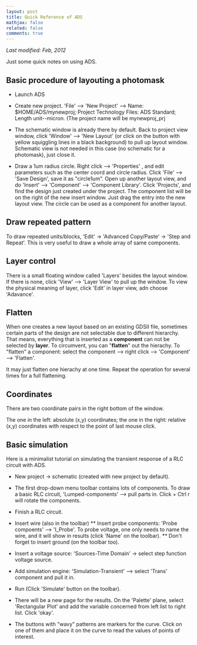```yaml
---
layout: post
title: Quick Reference of ADS
mathjax: false
related: false
comments: true
---
```


_Last modified: Feb, 2012_


Just some quick notes on using ADS. 

## Basic procedure of layouting a photomask

* Launch ADS

* Create new project. 'File' -->  'New Project' --> Name: $HOME/ADS/mynewproj; Project Technology Files: ADS Standard; Length unit--micron. (The project name will be mynewproj_prj

* The schematic window is already there by default. Back to project view window, click 'Window' --> 'New Layout' (or click on the button with yellow squiggling lines in a black background) to pull up layout window. Schematic view is not needed in this case (no schematic for a photomask), just close it. 

* Draw a 1um radius circle. Right click --> 'Properties' , and edit parameters such as the center coord and circle radius. Click 'File' --> 'Save Design', save it as "circle1um". Open up another layout view, and do 'Insert' --> 'Component' --> 'Component Library'. Click 'Projects', and find the design just created under the project. The component list will be on the right of the new insert window. Just drag the entry into the new layout view. The circle can be used as a component for another layout. 

## Draw repeated pattern

To draw repeated units/blocks, 'Edit' -> 'Advanced Copy/Paste' -> 'Step and Repeat'. This is very useful to draw a whole array of same components. 

## Layer control

There is a small floating window called 'Layers' besides the layout window. If there is none, click 'View' --> 'Layer View' to pull up the window. To view the physical meaning of layer, click 'Edit' in layer view, adn choose 'Adavance'.

## Flatten

When one creates a new layout based on an existing GDSII file, sometimes certain parts of the design are not selectable due to different hierarchy. That means, everything that is inserted as a **component** can not be selected by **layer**. To circumvent, you can "**flatten**" out the hierachy. To "flatten" a component: select the component --> right click --> 'Component' --> 'Flatten'. 

It may just flatten one hierachy at one time. Repeat the operation for several times for a full flattening.  

## Coordinates

There are two coordinate pairs in the right bottom of the window. 

The one in the left: absolute (x,y) coordinates; the one in the right: relative (x,y) coordinates with respect to the point of last mouse click. 


## Basic simulation

Here is a minimalist tutorial on simulating the transient response of a RLC circuit with ADS.

* New project -> schematic (created with new project by default).

* The first drop-down menu toolbar contains lots of components. To draw a basic RLC circuit, 'Lumped-components' --> pull parts in. Click + Ctrl r will rotate the components. 

* Finish a RLC circuit. 

* Insert wire (also in the toolbar)
 ** Insert probe components: 'Probe compoents' --> 'I_Probe'.  To probe voltage, one only needs to name the wire, and it will show in results (click 'Name' on the toolbar).
 ** Don't forget to insert ground (on the toolbar too). 

* Insert a voltage source: 'Sources-Time Domain' -> select step function voltage source.

* Add simulation engine: 'Simulation-Transient' --> select 'Trans' component and pull it in.

* Run (Click 'Simulate' button on the toolbar).

* There will be a new page for the results. On the 'Palette' plane, select 'Rectangular Plot' and add the variable concerned from left list to right list. Click 'okay'. 

* The buttons with "wavy" patterns are markers for the curve. Click on one of them and place it on the curve to read the values of points of interest. 
